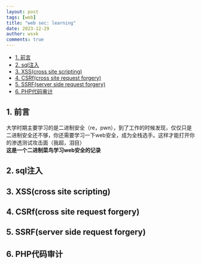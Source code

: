 ```yaml
---
layout: post
tags: [web]
title: "web sec: learning"
date: 2023-12-29
author: wsxk
comments: true
---
```


- [1. 前言](#1-前言)
- [2. sql注入](#2-sql注入)
- [3. XSS(cross site scripting)](#3-xsscross-site-scripting)
- [4. CSRf(cross site request forgery)](#4-csrfcross-site-request-forgery)
- [5. SSRF(server side request forgery)](#5-ssrfserver-side-request-forgery)
- [6. PHP代码审计](#6-php代码审计)


## 1. 前言<br>
大学时期主要学习的是二进制安全（re，pwn），到了工作的时候发现，仅仅只是二进制安全还不够，你还需要学习一下web安全，成为全栈选手。这样才能打开你的渗透测试攻击面（我超，泪目）<br>
**这是一个二进制菜鸟学习web安全的记录**<br>


## 2. sql注入<br>

## 3. XSS(cross site scripting)<br>

## 4. CSRf(cross site request forgery)<br>

## 5. SSRF(server side request forgery)<br>

## 6. PHP代码审计<br>
